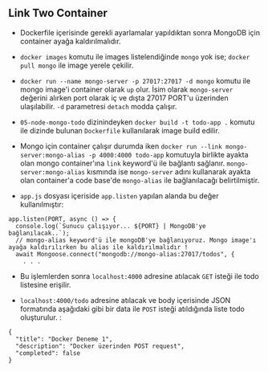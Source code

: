 ## Link Two Container

- Dockerfile içerisinde gerekli ayarlamalar yapıldıktan sonra MongoDB için container ayağa kaldırılmalıdır.

- `docker images` komutu ile images listelendiğinde `mongo` yok ise; `docker pull mongo` ile image yerele çekilir.

- `docker run --name mongo-server -p 27017:27017 -d mongo` komutu ile mongo image'i container olarak `up` olur. İsim olarak `mongo-server` değerini alırken port olarak iç ve dışta 27017 PORT'u üzerinden ulaşılabilir. `-d` parametresi `detach` modda çalışır.

- `05-node-mongo-todo` dizinindeyken `docker build -t todo-app .` komutu ile dizinde bulunan `Dockerfile` kullanılarak image build edilir.

- Mongo için container çalışır durumda iken `docker run --link mongo-server:mongo-alias -p 4000:4000 todo-app` komutuyla birlikte ayakta olan mongo container'ına `link` keyword'ü ile bağlantı sağlanır. `mongo-server:mongo-alias` kısmında ise `mongo-server` adını kullanarak ayakta olan container'a code base'de `mongo-alias` ile bağlanılacağı belirtilmiştir.

- `app.js` dosyası içeriside `app.listen` yapılan alanda bu değer kullanılmıştır:

```
app.listen(PORT, async () => {
  console.log(`Sunucu çalışıyor... ${PORT} | MongoDB'ye bağlanılacak..`);
  // mongo-alias keyword'ü ile mongoDB'ye bağlanıyoruz. Mongo image'ı ayağa kaldırılırken bu alias ile kaldırılmalıdır !
  await Mongoose.connect("mongodb://mongo-alias:27017/todos", {
    . . .

```

- Bu işlemlerden sonra `localhost:4000` adresine atılacak `GET` isteği ile todo listesine erişilir.

- `localhost:4000/todo` adresine atılacak ve body içerisinde JSON formatında aşağıdaki gibi bir data ile `POST` isteği atıldığında liste todo oluşturulur. :

```
{
  "title": "Docker Deneme 1",
  "description": "Docker üzerinden POST request",
  "completed": false
}
```
